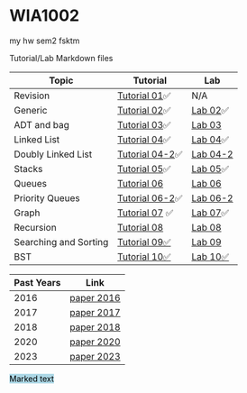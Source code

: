 # WIA1002

my hw sem2 fsktm

Tutorial/Lab Markdown files

| Topic                 | Tutorial                                    | Lab                              |
|-----------------------|---------------------------------------------|----------------------------------|
| Revision              | [Tutorial 01](src/week2/Tutorial01.md)✅     | N/A                              |
| Generic               | [Tutorial 02](src/week3/Tutorial02.md)✅     | [Lab 02](src/week3/Lab02.md)✅    |
| ADT and bag           | [Tutorial 03](src/week4/Tutorial03.md)✅     | [Lab 03](src/week4/Lab03.md)     |
| Linked List           | [Tutorial 04](src/week5/Tutorial04.md)✅     | [Lab 04](src/week5/Lab04.md)✅    |
| Doubly Linked List    | [Tutorial 04-2](src/week5/Tutorial04-2.md)✅ | [Lab 04-2](src/week5/Lab04-2.md) |
| Stacks                | [Tutorial 05](src/week6/Tutorial05.md)✅     | [Lab 05](src/week6/Lab05.md)✅    |
| Queues                | [Tutorial 06](src/week7/Tutorial06.md)      | [Lab 06](src/week7/Lab06.md)     |
| Priority Queues       | [Tutorial 06-2](src/week7/Tutorial06-2.md)✅ | [Lab 06-2](src/week7/Lab06-2.md) |
| Graph                 | [Tutorial 07](src/week8/Tutorial07.md) ✅    | [Lab 07](src/week8/Lab07.md)✅    |
| Recursion             | [Tutorial 08](src/week10/Tutorial08.md)     | [Lab 08](src/week10/Lab08.md)    |
| Searching and Sorting | [Tutorial 09✅](src/week11/Tutorial09.md)    | [Lab 09](src/week11/Lab09.md)    |
| BST                   | [Tutorial 10✅](src/week12/Tutorial10.md)     | [Lab 10✅](src/week12/Lab10.md)   |

| Past Years | Link                                           |
|------------|------------------------------------------------|
| 2016       | [paper 2016](src/pastyears/paper2016/paper.md) |
| 2017       | [paper 2017](src/pastyears/paper2017/paper.md) |
| 2018       | [paper 2018](src/pastyears/paper2018/paper.md) |
| 2020       | [paper 2020](src/pastyears/paper2020/paper.md) |
| 2023       | [paper 2023](src/pastyears/paper2023/paper.md) |



<mark style="background-color: lightblue">Marked text</mark>


